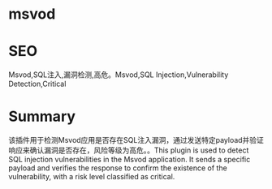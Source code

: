 # msvod
# SEO
Msvod,SQL注入,漏洞检测,高危。Msvod,SQL Injection,Vulnerability Detection,Critical
# Summary
该插件用于检测Msvod应用是否存在SQL注入漏洞，通过发送特定payload并验证响应来确认漏洞是否存在，风险等级为高危。。This plugin is used to detect SQL injection vulnerabilities in the Msvod application. It sends a specific payload and verifies the response to confirm the existence of the vulnerability, with a risk level classified as critical.
